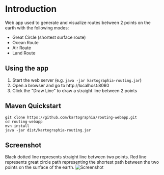 # Introduction
Web app used to generate and visualize routes between 2 points on the earth with the following modes:
 - Great Circle (shortest surface route)
 - Ocean Route
 - Air Route
 - Land Route

## Using the app
 1. Start the web server (e.g. `java -jar kartographia-routing.jar`)
 2. Open a browser and go to http://localhost:8080
 3. Click the "Draw Line" to draw a straight line between 2 points

## Maven Quickstart
```
git clone https://github.com/kartographia/routing-webapp.git
cd routing-webapp
mvn install
java -jar dist/kartographia-routing.jar
```

## Screenshot
Black dotted line represents straight line between two points. Red line represents great circle path representing 
the shortest path between the two points on the surface of the earth. 
![Screenshot](https://user-images.githubusercontent.com/10224874/146758695-fd6be68e-9f4f-4d25-b6f3-2ad35aefa600.png)
